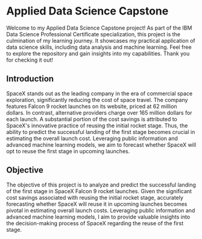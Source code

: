 # **Applied Data Science Capstone**
Welcome to my Applied Data Science Capstone project! As part of the IBM Data Science Professional Certificate specialization, this project is the culmination of my learning journey. It showcases my practical application of data science skills, including data analysis and machine learning. Feel free to explore the repository and gain insights into my capabilities. Thank you for checking it out! 

## **Introduction** 
SpaceX stands out as the leading company in the era of commercial space exploration, significantly reducing the cost of space travel. The company features Falcon 9 rocket launches on its website, priced at 62 million dollars. In contrast, alternative providers charge over 165 million dollars for each launch. A substantial portion of the cost savings is attributed to SpaceX's innovative practice of reusing the initial rocket stage. Thus, the ability to predict the successful landing of the first stage becomes crucial in estimating the overall launch cost. Leveraging public information and advanced machine learning models, we aim to forecast whether SpaceX will opt to reuse the first stage in upcoming launches.

## **Objective**
The objective of this project is to analyze and predict the successful landing of the first stage in SpaceX Falcon 9 rocket launches. Given the significant cost savings associated with reusing the initial rocket stage, accurately forecasting whether SpaceX will reuse it in upcoming launches becomes pivotal in estimating overall launch costs. Leveraging public information and advanced machine learning models, I aim to provide valuable insights into the decision-making process of SpaceX regarding the reuse of the first stage.








